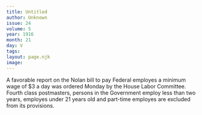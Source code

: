 ```yaml
---
title: Untitled
author: Unknown
issue: 24
volume: 5
year: 1916
month: 21
day: V
tags:
layout: page.njk
image:
---
```

A favorable report on the Nolan bill to pay Federal employes a minimum wage of $3 a day was ordered Monday by the House Labor Committee. Fourth class postmasters, persons in the Government employ less than two years, employes under 21 years old and part-time employes are excluded from its provisions.   
